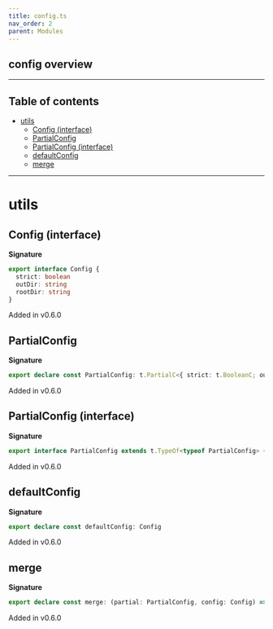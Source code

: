 ```yaml
---
title: config.ts
nav_order: 2
parent: Modules
---
```


## config overview

---

<h2 class="text-delta">Table of contents</h2>

- [utils](#utils)
  - [Config (interface)](#config-interface)
  - [PartialConfig](#partialconfig)
  - [PartialConfig (interface)](#partialconfig-interface)
  - [defaultConfig](#defaultconfig)
  - [merge](#merge)

---

# utils

## Config (interface)

**Signature**

```ts
export interface Config {
  strict: boolean
  outDir: string
  rootDir: string
}
```

Added in v0.6.0

## PartialConfig

**Signature**

```ts
export declare const PartialConfig: t.PartialC<{ strict: t.BooleanC; outDir: t.StringC; rootDir: t.StringC }>
```

Added in v0.6.0

## PartialConfig (interface)

**Signature**

```ts
export interface PartialConfig extends t.TypeOf<typeof PartialConfig> {}
```

Added in v0.6.0

## defaultConfig

**Signature**

```ts
export declare const defaultConfig: Config
```

Added in v0.6.0

## merge

**Signature**

```ts
export declare const merge: (partial: PartialConfig, config: Config) => Config
```

Added in v0.6.0
